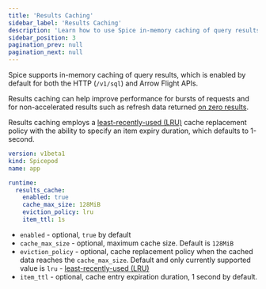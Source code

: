 ```yaml
---
title: 'Results Caching'
sidebar_label: 'Results Caching'
description: 'Learn how to use Spice in-memory caching of query results'
sidebar_position: 3
pagination_prev: null
pagination_next: null
---
```


Spice supports in-memory caching of query results, which is enabled by default for both the HTTP (`/v1/sql`) and Arrow Flight APIs.

Results caching can help improve performance for bursts of requests and for non-accelerated results such as refresh data returned [on zero results](/components/data-accelerators/data-refresh.md#behavior-on-zero-results).

Results caching employs a [least-recently-used (LRU)](https://en.wikipedia.org/wiki/Cache_replacement_policies#LRU) cache replacement policy with the ability to specify an item expiry duration, which defaults to 1-second.

```yaml
version: v1beta1
kind: Spicepod
name: app

runtime:
  results_cache:
    enabled: true
    cache_max_size: 128MiB
    eviction_policy: lru
    item_ttl: 1s
```

- `enabled` - optional, `true` by default
- `cache_max_size` - optional, maximum cache size. Default is `128MiB`
- `eviction_policy` - optional, cache replacement policy when the cached data reaches the `cache_max_size`. Default and only currently supported value is `lru` - [least-recently-used (LRU)](https://en.wikipedia.org/wiki/Cache_replacement_policies#LRU)
- `item_ttl` - optional, cache entry expiration duration, 1 second by default.
